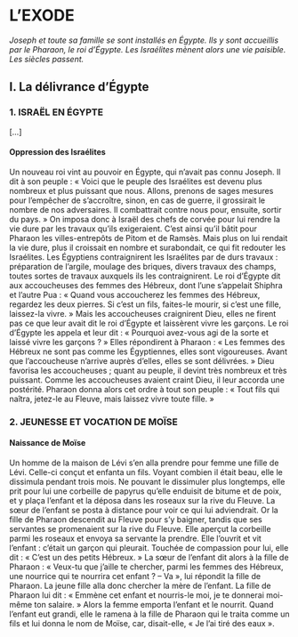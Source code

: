 # L’EXODE
 
*Joseph et toute sa famille se sont installés en Égypte. Ils y sont accueillis par le Pharaon, le roi d’Égypte. Les Israélites mènent alors une vie paisible. Les siècles passent.*
 
## I. La délivrance d’Égypte
 
### 1. ISRAËL EN ÉGYPTE
 
[…]
 
#### Oppression des Israélites
 
Un nouveau roi vint au pouvoir en Égypte, qui n’avait pas connu Joseph. Il dit à son peuple : « Voici que le peuple des Israélites est devenu plus nombreux et plus puissant que nous. Allons, prenons de sages mesures pour l’empêcher de s’accroître, sinon, en cas de guerre, il grossirait le nombre de nos adversaires. Il combattrait contre nous pour, ensuite, sortir du pays. » On imposa donc à Israël des chefs de corvée pour lui rendre la vie dure par les travaux qu’ils exigeraient. C’est ainsi qu’il bâtit pour Pharaon les villes-entrepôts de Pitom et de Ramsès. Mais plus on lui rendait la vie dure, plus il croissait en nombre et surabondait, ce qui fit redouter les Israélites. Les Égyptiens contraignirent les Israélites par de durs travaux : préparation de l’argile, moulage des briques, divers travaux des champs, toutes sortes de travaux auxquels ils les contraignirent.
Le roi d’Égypte dit aux accoucheuses des femmes des Hébreux, dont l’une s’appelait Shiphra et l’autre Pua : « Quand vous accoucherez les femmes des Hébreux, regardez les deux pierres. Si c’est un fils, faites-le mourir, si c’est une fille, laissez-la vivre. » Mais les accoucheuses craignirent Dieu, elles ne firent pas ce que leur avait dit le roi d’Égypte et laissèrent vivre les garçons. Le roi d’Égypte les appela et leur dit : « Pourquoi avez-vous agi de la sorte et laissé vivre les garçons ? » Elles répondirent à Pharaon : « Les femmes des Hébreux ne sont pas comme les Égyptiennes, elles sont vigoureuses. Avant que l’accoucheuse n’arrive auprès d’elles, elles se sont délivrées. » Dieu favorisa les accoucheuses ; quant au peuple, il devint très nombreux et très puissant. Comme les accoucheuses avaient craint Dieu, il leur accorda une postérité. Pharaon donna alors cet ordre à tout son peuple : « Tout fils qui naîtra, jetez-le au Fleuve, mais laissez vivre toute fille. »
 
### 2. JEUNESSE ET VOCATION DE MOÏSE
 
#### Naissance de Moïse
 
Un homme de la maison de Lévi s’en alla prendre pour femme une fille de Lévi. Celle-ci conçut et enfanta un fils. Voyant combien il était beau, elle le dissimula pendant trois mois. Ne pouvant le dissimuler plus longtemps, elle prit pour lui une corbeille de papyrus qu’elle enduisit de bitume et de poix, et y plaça l’enfant et la déposa dans les roseaux sur la rive du Fleuve. La sœur de l’enfant se posta à distance pour voir ce qui lui adviendrait.
Or la fille de Pharaon descendit au Fleuve pour s’y baigner, tandis que ses servantes se promenaient sur la rive du Fleuve. Elle aperçut la corbeille parmi les roseaux et envoya sa servante la prendre. Elle l’ouvrit et vit l’enfant : c’était un garçon qui pleurait. Touchée de compassion pour lui, elle dit : « C’est un des petits Hébreux. » La sœur de l’enfant dit alors à la fille de Pharaon : « Veux-tu que j’aille te chercher, parmi les femmes des Hébreux, une nourrice qui te nourrira cet enfant ? – Va », lui répondit la fille de Pharaon. La jeune fille alla donc chercher la mère de l’enfant. La fille de Pharaon lui dit : « Emmène cet enfant et nourris-le moi, je te donnerai moi-même ton salaire. » Alors la femme emporta l’enfant et le nourrit. Quand l’enfant eut grandi, elle le ramena à la fille de Pharaon qui le traita comme un fils et lui donna le nom de Moïse, car, disait-elle, « Je l’ai tiré des eaux ».